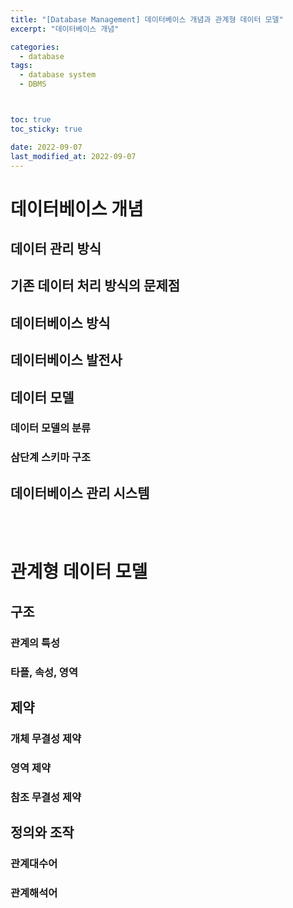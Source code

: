 ```yaml
---
title: "[Database Management] 데이터베이스 개념과 관계형 데이터 모델"
excerpt: "데이터베이스 개념"

categories:
  - database
tags:
  - database system
  - DBMS



toc: true
toc_sticky: true

date: 2022-09-07
last_modified_at: 2022-09-07
---
```



# 데이터베이스 개념

## 데이터 관리 방식

## 기존 데이터 처리 방식의 문제점

## 데이터베이스 방식

## 데이터베이스 발전사

## 데이터 모델

### 데이터 모델의 분류

### 삼단계 스키마 구조

## 데이터베이스 관리 시스템

<br>
<br>


# 관계형 데이터 모델

## 구조

### 관계의 특성
### 타플, 속성, 영역

## 제약
### 개체 무결성 제약
### 영역 제약
### 참조 무결성 제약

## 정의와 조작

### 관계대수어
### 관계해석어